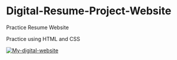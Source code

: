# Digital-Resume-Project-Website
Practice Resume Website

Practice using HTML and CSS


<a href="https://ibb.co/P6rnvbZ"><img src="https://i.ibb.co/QKJR3qF/My-digital-website.png" alt="My-digital-website" border="0"></a>
